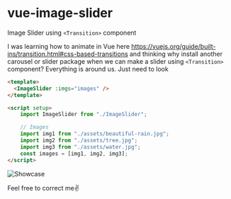 # vue-image-slider
Image Slider using `<Transition>` component

I was learning how to animate in Vue here https://vuejs.org/guide/built-ins/transition.html#css-based-transitions and thinking why install another carousel or slider package when we can make a slider using `<Transition>` component? Everything is around us. Just need to look

```html
<template>
  <ImageSlider :imgs="images" />
</template>

<script setup>
    import ImageSlider from "./ImageSlider";

    // Images
    import img1 from "./assets/beautiful-rain.jpg";
    import img2 from "./assets/tree.jpg";
    import img3 from "./assets/water.jpg";
    const images = [img1, img2, img3];
</script>
```
![Showcase](handmade.gif "Showcase")

Feel free to correct me✌